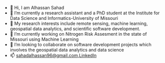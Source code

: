 - 👋 Hi, I am Alhassan Sahad
- 🌱 I’m currently a research assistant and a PhD student at the Institute for Data Science and Informatics-University of Missouri
- 👀 My research interests include remote sensing, machine learning, geospatial data analytics, and scientific software development.
- 🔭 I’m currently working on Nitrogen Risk Assesment in the state of Missouri using Machine Learning
- 👯 I’m looking to collaborate on software development projects which involves the geospatial data analytics and data science
- 📫 sahadalhassan96@gmail.com,[LinkedIn](https://www.linkedin.com/in/alhassan-sahad-735a13160/)
